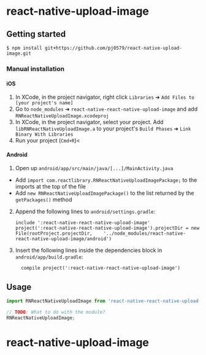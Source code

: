 
# react-native-upload-image

## Getting started

`$ npm install git+https://github.com/pj0579/react-native-upload-image.git`

### Manual installation


#### iOS

1. In XCode, in the project navigator, right click `Libraries` ➜ `Add Files to [your project's name]`
2. Go to `node_modules` ➜ `react-native-react-native-upload-image` and add `RNReactNativeUploadImage.xcodeproj`
3. In XCode, in the project navigator, select your project. Add `libRNReactNativeUploadImage.a` to your project's `Build Phases` ➜ `Link Binary With Libraries`
4. Run your project (`Cmd+R`)<

#### Android

1. Open up `android/app/src/main/java/[...]/MainActivity.java`
  - Add `import com.reactlibrary.RNReactNativeUploadImagePackage;` to the imports at the top of the file
  - Add `new RNReactNativeUploadImagePackage()` to the list returned by the `getPackages()` method
2. Append the following lines to `android/settings.gradle`:
  	```
  	include ':react-native-react-native-upload-image'
  	project(':react-native-react-native-upload-image').projectDir = new File(rootProject.projectDir, 	'../node_modules/react-native-react-native-upload-image/android')
  	```
3. Insert the following lines inside the dependencies block in `android/app/build.gradle`:
  	```
      compile project(':react-native-react-native-upload-image')
  	```
## Usage
```javascript
import RNReactNativeUploadImage from 'react-native-react-native-upload-image';

// TODO: What to do with the module?
RNReactNativeUploadImage;
```
  # react-native-upload-image

